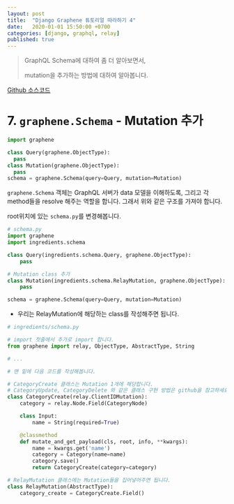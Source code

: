 ```yaml
---
layout: post
title:  "Django Graphene 튜토리얼 따라하기 4"
date:   2020-01-01 15:50:00 +0700
categories: [django, graphql, relay]
published: true
---
```


> GraphQL Schema에 대하여 좀 더 알아보면서,
>
> mutation을 추가하는 방법에 대하여 알아봅니다.

[Github 소스코드](https://github.com/leesungbin/graphene_tutorial) 





# 7. `graphene.Schema` - Mutation 추가

```python
import graphene

class Query(graphene.ObjectType):
  pass
class Mutation(graphene.ObjectType):
  pass
schema = graphene.Schema(query=Query, mutation=Mutation)
```

`graphene.Schema` 객체는 GraphQL 서버가 data 모델을 이해하도록, 그리고 각 method들을 resolve 해주는 역할을 합니다. 그래서 위와 같은 구조를 가져야 합니다.





root위치에 있는 `schema.py`를 변경해봅니다.

```python
# schema.py
import graphene
import ingredients.schema

class Query(ingredients.schema.Query, graphene.ObjectType):
    pass

# Mutation class 추가
class Mutation(ingredients.schema.RelayMutation, graphene.ObjectType):
    pass

schema = graphene.Schema(query=Query, mutation=Mutation)
```

* 우리는 RelayMutation에 해당하는 class를 작성해주면 됩니다.



```python
# ingredients/schema.py

# import 첫줄에서 추가로 import 합니다.
from graphene import relay, ObjectType, AbstractType, String

# ...

# 맨 밑에 다음 코드를 작성해봅니다.

# CategoryCreate 클래스는 Mutation 1개에 해당합니다.
# CategoryUpdate, CategoryDelete 와 같은 클래스 구현 방법은 github을 참고하세요.
class CategoryCreate(relay.ClientIDMutation):
    category = relay.Node.Field(CategoryNode)

    class Input:
        name = String(required=True)

    @classmethod
    def mutate_and_get_payload(cls, root, info, **kwargs):
        name = kwargs.get('name')
        category = Category(name=name)
        category.save()
        return CategoryCreate(category=category)

# RelayMutation 클래스에는 Mutation들을 집어넣어주면 됩니다.
class RelayMutation(AbstractType):
    category_create = CategoryCreate.Field()

```


